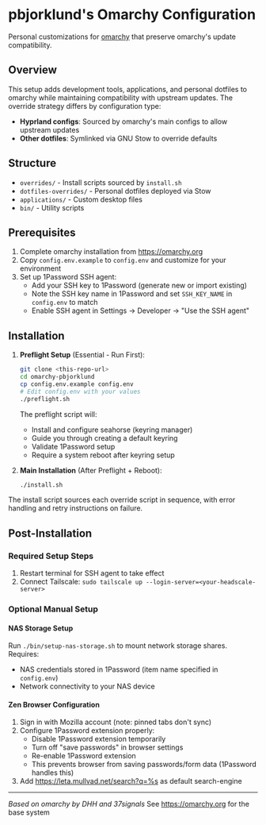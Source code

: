 # pbjorklund's Omarchy Configuration

Personal customizations for [omarchy](https://omarchy.org) that preserve omarchy's update compatibility.

## Overview

This setup adds development tools, applications, and personal dotfiles to omarchy while maintaining compatibility with upstream updates. The override strategy differs by configuration type:

- **Hyprland configs**: Sourced by omarchy's main configs to allow upstream updates
- **Other dotfiles**: Symlinked via GNU Stow to override defaults

## Structure

- `overrides/` - Install scripts sourced by `install.sh`
- `dotfiles-overrides/` - Personal dotfiles deployed via Stow
- `applications/` - Custom desktop files
- `bin/` - Utility scripts

## Prerequisites

1. Complete omarchy installation from https://omarchy.org
2. Copy `config.env.example` to `config.env` and customize for your environment
3. Set up 1Password SSH agent:
   - Add your SSH key to 1Password (generate new or import existing)
   - Note the SSH key name in 1Password and set `SSH_KEY_NAME` in `config.env` to match
   - Enable SSH agent in Settings → Developer → "Use the SSH agent"

## Installation

1. **Preflight Setup** (Essential - Run First):
   ```bash
   git clone <this-repo-url>
   cd omarchy-pbjorklund
   cp config.env.example config.env
   # Edit config.env with your values
   ./preflight.sh
   ```

   The preflight script will:
   - Install and configure seahorse (keyring manager)
   - Guide you through creating a default keyring
   - Validate 1Password setup
   - Require a system reboot after keyring setup

2. **Main Installation** (After Preflight + Reboot):
   ```bash
   ./install.sh
   ```

The install script sources each override script in sequence, with error handling and retry instructions on failure.

## Post-Installation

### Required Setup Steps
1. Restart terminal for SSH agent to take effect
2. Connect Tailscale: `sudo tailscale up --login-server=<your-headscale-server>`

### Optional Manual Setup

#### NAS Storage Setup
Run `./bin/setup-nas-storage.sh` to mount network storage shares. Requires:
- NAS credentials stored in 1Password (item name specified in `config.env`)
- Network connectivity to your NAS device

#### Zen Browser Configuration
1. Sign in with Mozilla account (note: pinned tabs don't sync)
2. Configure 1Password extension properly:
   - Disable 1Password extension temporarily
   - Turn off "save passwords" in browser settings
   - Re-enable 1Password extension
   - This prevents browser from saving passwords/form data (1Password handles this)
3. Add https://leta.mullvad.net/search?q=%s as default search-engine

---

*Based on omarchy by DHH and 37signals*
See https://omarchy.org for the base system
